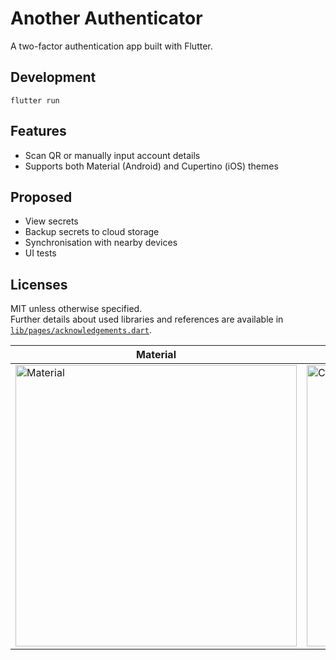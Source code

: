 # Another Authenticator
A two-factor authentication app built with Flutter.

## Development
`flutter run`

## Features
- Scan QR or manually input account details
- Supports both Material (Android) and Cupertino (iOS) themes

## Proposed
- View secrets
- Backup secrets to cloud storage
- Synchronisation with nearby devices
- UI tests

## Licenses
MIT unless otherwise specified.  
Further details about used libraries and references are available in
[`lib/pages/acknowledgements.dart`](acknowledgements.dart).

|Material|Cupertino|
|----|----|
|<img src="../readme-assets/material.png" alt="Material" height="450">|<img src="../readme-assets/cupertino.png" alt="Cupertino" height="450">|
